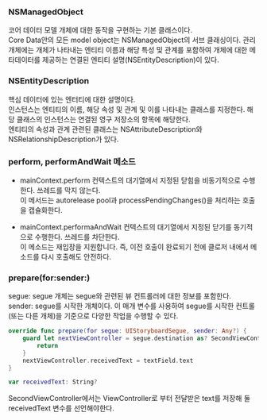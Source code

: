 ### NSManagedObject
코어 데이터 모델 개체에 대한 동작을 구현하는 기본 클래스이다.<br>
Core Data안의 모든 model object는 NSManagedObject의 서브 클래싱이다.
관리 개체에는 개체가 나타내는 엔티티 이름과 해당 특성 및 관계를 포함하여 개체에 대한 메타데이터를 제공하는 연결된 엔티티 설명(NSEntityDescription)이 있다.<br>

### NSEntityDescription
핵심 데이터에 있는 엔터티에 대한 설명이다.<br>
인스턴스는 엔티티의 이름, 해당 속성 및 관계 및 이를 나타내는 클래스를 지정한다. 해당 클래스의 인스턴스는 연결된 영구 저장소의 항목에 해당한다.<br>
엔티티의 속성과 관계 관련된 클래스는 NSAttributeDescription와 NSRelationshipDescription가 있다.<br>

### perform, performAndWait 메소드
- mainContext.perform
컨텍스트의 대기열에서 지정된 닫힘을 비동기적으로 수행한다. 쓰레드를 막지 않는다.<br>
이 메서드는 autorelease pool과 processPendingChanges()을 처리하는 호출을 캡슐화한다.<br>


- mainContext.performaAndWait
컨텍스트의 대기열에서 지정된 닫기를 동기적으로 수행한다. 쓰레드를 차단한다.<br>
이 메소드는 재입장을 지원합니다. 즉, 이전 호출이 완료되기 전에 클로저 내에서 메소드를 다시 호출해도 안전하다.<br>

### prepare(for:sender:)
segue: segue 개체는 segue와 관련된 뷰 컨트롤러에 대한 정보를 포함한다.<br>
sender: segue를 시작한 개체이다. 이 매개 변수를 사용하여 segue를 시작한 컨트롤(또는 다른 개체)을 기준으로 다양한 작업을 수행할 수 있다.<br>
```swift
override func prepare(for segue: UIStoryboardSegue, sender: Any?) {
    guard let nextViewController = segue.destination as? SecondViewController else {
        return
    }
    nextViewController.receivedText = textField.text
}

var receivedText: String?
```
SecondViewController에서는 ViewController로 부터 전달받은 text를 저장해 둘 receivedText 변수를 선언해야한다.<br>

